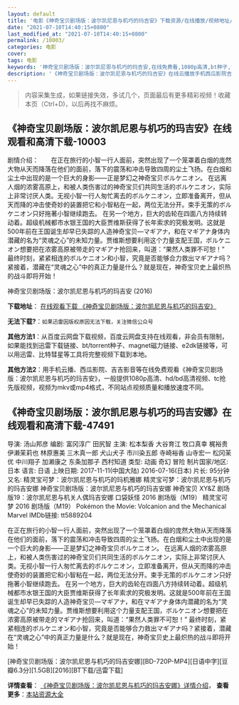 ```yaml
---
layout: default
title: '电影《神奇宝贝剧场版：波尔凯尼恩与机巧的玛吉安》下载资源/在线播放/视频地址/1080p/高清/蓝光'
date: "2021-07-10T14:40:15+0800"
last_modified_at: "2021-07-10T14:40:15+0800"
permalink: /10003/
categories: 电影
cover:
tags: 电影
keywords: '神奇宝贝剧场版：波尔凯尼恩与机巧的玛吉安,在线免费看,1080p高清,bt种子,torrent,百度云盘,magnet,磁力链,迅雷下载资源'
description: '《神奇宝贝剧场版：波尔凯尼恩与机巧的玛吉安》在线云播放手机西瓜影院吉吉影音免费看，1080p高清bd/hd未删减完整版和tc抢先枪版，mkv/mp4格式，附带bt/torrent种子、magnet/磁力链、百度云盘、网盘资源迅雷下载链接'
---
```


>内容采集生成，如果链接失效，多试几个，页面最后有更多精彩视频！收藏本页（Ctrl+D)，以后再找不麻烦。


## 《神奇宝贝剧场版：波尔凯尼恩与机巧的玛吉安》在线观看和高清下载-10003

剧情介绍：　　在正在旅行的小智一行人面前，突然出现了一个笼罩着白烟的庞然大物从天而降落在他们的面前，落下的震荡和冲击导致四周的尘土飞扬。在白烟和尘土中出现的是一个巨大的身影——正是梦幻之神奇宝贝ボルケニオン。 在远离人烟的浓雾高原上，和被人类伤害过的神奇宝贝们共同生活的ボルケニオン，实际上非常讨厌人类。无视小智一行人匆忙离去的ボルケニオン，立即准备离开，但从天而降的冲击使奇妙的装置把它和小智粘在一起，两位无法分开。束手无策的ボルケニオン只好拖著小智继续跑去。 在另一个地方，巨大的齿轮在四面八方持续转动着。超级机械都市水银王国的大臣贾维斯获得了长年索求的究极发明。这就是500年前在王国诞生却早已失踪的人造神奇宝贝—マギアナ，和在マギアナ身体内潜藏的名为“灵魂之心”的未知力量。贾维斯想要利用这个力量支配王国，ボルケニオン想要把在浓雾高原被带走的マギアナ抢回来，叫道：“果然人类罪不可恕！” 最终时刻，紧紧相连的ボルケニオン和小智，究竟是否能够合力救出マギアナ吗？紧接着，潜藏在“灵魂之心”中的真正力量是什么？就是现在，神奇宝贝史上最炽热的战斗即将开始！


神奇宝贝剧场版：波尔凯尼恩与机巧的玛吉安 (2016)

**下载地址**： [在线观看下载 《神奇宝贝剧场版：波尔凯尼恩与机巧的玛吉安》](https://www.btbtdy.me/btdy/dy8763.html) 


**无法下载?**：`如果迅雷因版权原因无法下载，关注微信公众号 `

**其他方法1**：从百度云网盘下载视频，百度云网盘支持在线观看，非会员有限制，如果能找到迅雷下载链接、bt/torrent种子、magnet磁力链接、e2dk链接等，可以用迅雷、比特彗星等工具将完整视频下载到本地。

**其他方法2**：用手机云播、西瓜影院、吉吉影音等在线免费观看《神奇宝贝剧场版：波尔凯尼恩与机巧的玛吉安》，一般提供1080p高清、hd/bd高清视频、tc抢先版视频，视频为mkv或mp4格式，不同站点视频质量和播放速度不同。


## 《神奇宝贝剧场版：波尔凯尼恩与机巧的玛吉安娜》在线观看和高清下载-47491

导演: 汤山邦彦 编剧: 富冈淳广 田尻智 主演: 松本梨香 大谷育江 牧口真幸 梶裕贵 伊濑茉莉也 林原惠美 三木真一郎 犬山犬子 市川染五郎 寺崎裕香 山寺宏一 松冈茉优 中川翔子 加濑康之 东条加那子 西村知道 类型: 动画 奇幻 冒险 制片国家/地区: 日本 语言: 日语 上映日期: 2017-11-11(中国大陆) 2016-07-16(日本) 片长: 95分钟 又名: 精灵宝可梦：波尔凯尼恩与机巧的玛机雅娜 精灵宝可梦：波尔凯尼恩与机巧的玛吉安娜 神奇宝贝剧场版：波尔凯尼恩与机巧的玛吉安娜 神奇宝贝 XY&Z 剧场版19：波尔凯尼恩与机关人偶玛吉安娜 口袋妖怪 2016 剧场版（M19） 精灵宝可梦 2016 剧场版（M19） Pokémon the Movie: Volcanion and the Mechanical Marvel IMDb链接: tt5889204

在正在旅行的小智一行人面前，突然出现了一个笼罩着白烟的庞然大物从天而降落在他们的面前，落下的震荡和冲击导致四周的尘土飞扬。在白烟和尘土中出现的是一个巨大的身影——正是梦幻之神奇宝贝ボルケニオン。 在远离人烟的浓雾高原上，和被人类伤害过的神奇宝贝们共同生活的ボルケニオン，实际上非常讨厌人类。无视小智一行人匆忙离去的ボルケニオン，立即准备离开，但从天而降的冲击使奇妙的装置把它和小智粘在一起，两位无法分开。束手无策的ボルケニオン只好拖著小智继续跑去。 在另一个地方，巨大的齿轮在四面八方持续转动着。超级机械都市水银王国的大臣贾维斯获得了长年索求的究极发明。这就是500年前在王国诞生却早已失踪的人造神奇宝贝—マギアナ，和在マギアナ身体内潜藏的名为“灵魂之心”的未知力量。贾维斯想要利用这个力量支配王国，ボルケニオン想要把在浓雾高原被带走的マギアナ抢回来，叫道：“果然人类罪不可恕！” 最终时刻，紧紧相连的ボルケニオン和小智，究竟是否能够合力救出マギアナ吗？紧接着，潜藏在“灵魂之心”中的真正力量是什么？就是现在，神奇宝贝史上最炽热的战斗即将开始！


[神奇宝贝剧场版：波尔凯尼恩与机巧的玛吉安娜][BD-720P-MP4][日语中字][豆瓣6.3分][1.5GB][2016][BT下载/迅雷下载]

**详情查看**： [《神奇宝贝剧场版：波尔凯尼恩与机巧的玛吉安娜》详情介绍](/movie/47491/)， **查看更多**：[本站资源大全](/movie/t/all/)


